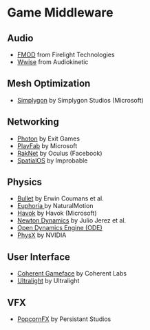 # Game Middleware

## Audio

- [FMOD](https://www.fmod.com/) from Firelight Technologies
- [Wwise](https://www.audiokinetic.com/products/wwise/) from Audiokinetic

## Mesh Optimization

- [Simplygon](https://simplygon.com/) by Simplygon Studios (Microsoft)

## Networking

- [Photon](https://www.photonengine.com/) by Exit Games
- [PlayFab](https://playfab.com/) by Microsoft
- [RakNet](http://www.jenkinssoftware.com/) by Oculus (Facebook)
- [SpatialOS](https://ims.improbable.io/products/spatialos) by Improbable

## Physics

- [Bullet](https://www.pybullet.org/) by  Erwin Coumans et al.
- [Euphoria ](https://naturalmotion.com/) by NaturalMotion
- [Havok](https://www.havok.com/) by Havok (Microsoft)
- [Newton Dynamics](newtondynamics.com/) by Julio Jerez et al.
- [Open Dynamics Engine (ODE)](http://www.ode.org/)
- [PhysX](https://developer.nvidia.com/gameworks-physx-overview) by NVIDIA

## User Interface

- [Coherent Gameface](https://coherent-labs.com/products/coherent-gameface/) by Coherent Labs
- [Ultralight](https://ultralig.ht/) by Ultralight
 
## VFX

- [PopcornFX](https://www.popcornfx.com/) by Persistant Studios
